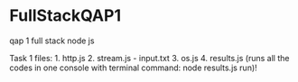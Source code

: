 # FullStackQAP1
qap 1 full stack node js

Task 1 files:
    1. http.js
    2. stream.js
        - input.txt
    3. os.js
    4. results.js (runs all the codes in one console with terminal command: node results.js run)!

